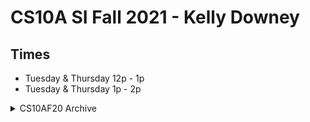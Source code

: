 # CS10A SI Fall 2021 - Kelly Downey

## Times
* Tuesday & Thursday 12p - 1p
* Tuesday & Thursday 1p - 2p

<details>
    <summary>CS10AF20 Archive</summary>
    This quarter, there will be new practice problems that will be used.
    If you want extra practice problems, the previous year's SI is available.
    https://github.com/PikaSannnnn/SI-CS10A-FALL2020
</details>

